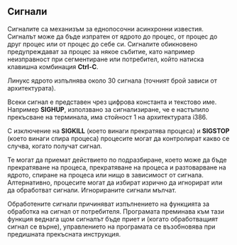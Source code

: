 ## Сигнали

Сигналите са механизъм за еднопосочни асинхронни известия. Сигналът може да бъде изпратен от ядрото до процес, от процес до друг процес или от процес до себе си. Сигналите обикновено предупреждават за процес за някое събитие, като например неизправност при сегментиране или потребител, който натиска клавишна комбинация **Ctrl-C**.

Линукс ядрото изпълнява около 30 сигнала (точният брой зависи от архитектурата).

Всеки сигнал е представен чрез цифрова константа и текстово име. Например **SIGHUP**, използвано за сигнализиране, че е настъпило прекъсване на терминала, има стойност 1 на архитектурата i386.

С изключение на **SIGKILL** (което винаги прекратява процеса) и **SIGSTOP** (което винаги спира процеса) процесите могат да контролират какво се случва, когато получат сигнал.

Те могат да приемат действието по подразбиране, което може да бъде прекратяване на процеса, прекратяване на процеса и разтоварване на ядрото, спиране на процеса или нищо в зависимост от сигнала. Алтернативно, процесите могат да избират изрично да игнорират или да обработват сигнали. Игнорираните сигнали мълчат.

Обработените сигнали причиняват изпълнението на функцията за обработка на сигнал от потребителя. Програмата преминава към тази функция веднага щом сигналът бъде приет и (когато обработващият сигнал се върне), управлението на програмата се възобновява при предишната прекъсната инструкция.
